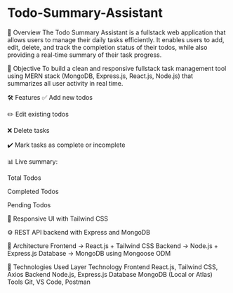 # Todo-Summary-Assistant

🚀 Overview
The Todo Summary Assistant is a fullstack web application that allows users to manage their daily tasks efficiently. It enables users to add, edit, delete, and track the completion status of their todos, while also providing a real-time summary of their task progress.

🎯 Objective
To build a clean and responsive fullstack task management tool using MERN stack (MongoDB, Express.js, React.js, Node.js) that summarizes all user activity in real time.

🛠️ Features
✅ Add new todos

✏️ Edit existing todos

❌ Delete tasks

✔️ Mark tasks as complete or incomplete

📊 Live summary:

Total Todos

Completed Todos

Pending Todos

📱 Responsive UI with Tailwind CSS

⚙️ REST API backend with Express and MongoDB

🧱 Architecture
Frontend → React.js + Tailwind CSS
Backend → Node.js + Express.js
Database → MongoDB using Mongoose ODM

🧰 Technologies Used
Layer	Technology
Frontend	React.js, Tailwind CSS, Axios
Backend	Node.js, Express.js
Database	MongoDB (Local or Atlas)
Tools	Git, VS Code, Postman
